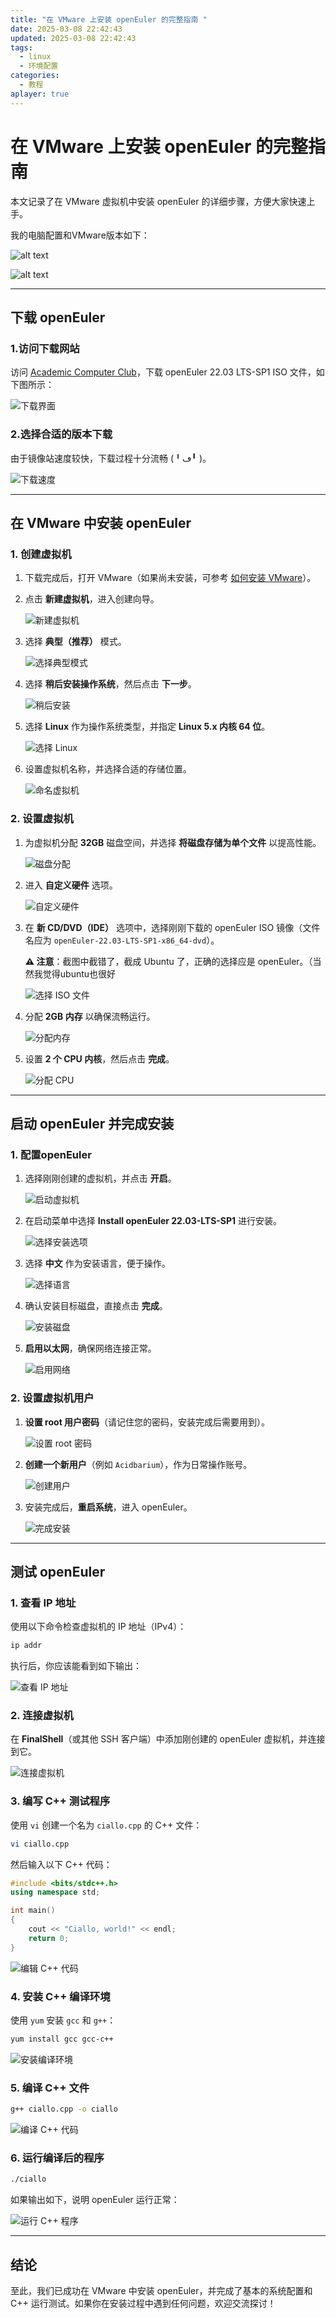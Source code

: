 ```yaml
---
title: "在 VMware 上安装 openEuler 的完整指南 "
date: 2025-03-08 22:42:43
updated: 2025-03-08 22:42:43
tags:
  - linux
  - 环境配置
categories:
  - 教程
aplayer: true
---
```



# 在 VMware 上安装 openEuler 的完整指南  

本文记录了在 VMware 虚拟机中安装 openEuler 的详细步骤，方便大家快速上手。 

我的电脑配置和VMware版本如下：

![alt text](https://acidbarium.github.io/openEulerImg/bb1.png)

![alt text](https://acidbarium.github.io/openEulerImg/bb2.png)

---

## 下载 openEuler  

### 1.访问下载网站

访问 [Academic Computer Club](https://mirror.accum.se/mirror/openeuler.org/openEuler-22.03-LTS-SP1/ISO/x86_64/)，下载 openEuler 22.03 LTS-SP1 ISO 文件，如下图所示：  

   ![下载界面](https://acidbarium.github.io/openEulerImg/az1.png)  

### 2.选择合适的版本下载 

由于镜像站速度较快，下载过程十分流畅 (╹ڡ╹ )。  

   ![下载速度](https://acidbarium.github.io/openEulerImg/az3.png)  

---

## 在 VMware 中安装 openEuler  

### 1. 创建虚拟机  

1. 下载完成后，打开 VMware（如果尚未安装，可参考 [如何安装 VMware](https://blog.csdn.net/weixin_74195551/article/details/127288338)）。  
2. 点击 **新建虚拟机**，进入创建向导。  

   ![新建虚拟机](https://acidbarium.github.io/openEulerImg/az4.png)  

3. 选择 **典型（推荐）** 模式。  

   ![选择典型模式](https://acidbarium.github.io/openEulerImg/az5.png)  

4. 选择 **稍后安装操作系统**，然后点击 **下一步**。  

   ![稍后安装](https://acidbarium.github.io/openEulerImg/az6.png)  

5. 选择 **Linux** 作为操作系统类型，并指定 **Linux 5.x 内核 64 位**。  

   ![选择 Linux](https://acidbarium.github.io/openEulerImg/az7.png)  

6. 设置虚拟机名称，并选择合适的存储位置。  

   ![命名虚拟机](https://acidbarium.github.io/openEulerImg/az8.png)  

### 2. 设置虚拟机

1. 为虚拟机分配 **32GB** 磁盘空间，并选择 **将磁盘存储为单个文件** 以提高性能。  

   ![磁盘分配](https://acidbarium.github.io/openEulerImg/az9.png)  

2. 进入 **自定义硬件** 选项。  

   ![自定义硬件](https://acidbarium.github.io/openEulerImg/az10.png)  

3. 在 **新 CD/DVD（IDE）** 选项中，选择刚刚下载的 openEuler ISO 镜像（文件名应为 `openEuler-22.03-LTS-SP1-x86_64-dvd`）。  
   
   **⚠ 注意**：截图中截错了，截成 Ubuntu 了，正确的选择应是 openEuler。（当然我觉得ubuntu也很好

   ![选择 ISO 文件](https://acidbarium.github.io/openEulerImg/az11.png)  

4. 分配 **2GB 内存** 以确保流畅运行。  

    ![分配内存](https://acidbarium.github.io/openEulerImg/az12.png)  

5. 设置 **2 个 CPU 内核**，然后点击 **完成**。  

    ![分配 CPU](https://acidbarium.github.io/openEulerImg/az13.png)  

---

## 启动 openEuler 并完成安装  

### 1. 配置openEuler

1. 选择刚刚创建的虚拟机，并点击 **开启**。  

   ![启动虚拟机](https://acidbarium.github.io/openEulerImg/kj1.png)  

2. 在启动菜单中选择 **Install openEuler 22.03-LTS-SP1** 进行安装。  

   ![选择安装选项](https://acidbarium.github.io/openEulerImg/kj2.png)  

3. 选择 **中文** 作为安装语言，便于操作。  

   ![选择语言](https://acidbarium.github.io/openEulerImg/kj3.png)  

4. 确认安装目标磁盘，直接点击 **完成**。  

   ![安装磁盘](https://acidbarium.github.io/openEulerImg/kj4.png)  

5. **启用以太网**，确保网络连接正常。  

   ![启用网络](https://acidbarium.github.io/openEulerImg/kj5.png)  

### 2. 设置虚拟机用户

1. **设置 root 用户密码**（请记住您的密码，安装完成后需要用到）。  

   ![设置 root 密码](https://acidbarium.github.io/openEulerImg/kj6.png)  

2. **创建一个新用户**（例如 `Acidbarium`），作为日常操作账号。  

   ![创建用户](https://acidbarium.github.io/openEulerImg/kj7.png)  

3. 安装完成后，**重启系统**，进入 openEuler。  

   ![完成安装](https://acidbarium.github.io/openEulerImg/kj8.png)  

---

## 测试 openEuler  

### 1. 查看 IP 地址  

使用以下命令检查虚拟机的 IP 地址（IPv4）：  

```bash
ip addr
```  

执行后，你应该能看到如下输出：  

   ![查看 IP 地址](https://acidbarium.github.io/openEulerImg/cs1.png)  

### 2. 连接虚拟机  

在 **FinalShell**（或其他 SSH 客户端）中添加刚创建的 openEuler 虚拟机，并连接到它。  

   ![连接虚拟机](https://acidbarium.github.io/openEulerImg/cs2.png)  

### 3. 编写 C++ 测试程序  

使用 `vi` 创建一个名为 `ciallo.cpp` 的 C++ 文件：  

```bash
vi ciallo.cpp
```  

然后输入以下 C++ 代码：  

```cpp
#include <bits/stdc++.h>
using namespace std;

int main()
{
    cout << "Ciallo, world!" << endl;
    return 0;
}
```  

   ![编辑 C++ 代码](https://acidbarium.github.io/openEulerImg/cs4.png)  

### 4. 安装 C++ 编译环境  

使用 `yum` 安装 `gcc` 和 `g++`：  

```bash
yum install gcc gcc-c++
```  

   ![安装编译环境](https://acidbarium.github.io/openEulerImg/cs5.png)  

### 5. 编译 C++ 文件  

```bash
g++ ciallo.cpp -o ciallo
```  

   ![编译 C++ 代码](https://acidbarium.github.io/openEulerImg/cs6.png)  

### 6. 运行编译后的程序  

```bash
./ciallo
```  

如果输出如下，说明 openEuler 运行正常：  

   ![运行 C++ 程序](https://acidbarium.github.io/openEulerImg/cs7.png)  

---

## 结论  

至此，我们已成功在 VMware 中安装 openEuler，并完成了基本的系统配置和 C++ 运行测试。如果你在安装过程中遇到任何问题，欢迎交流探讨！